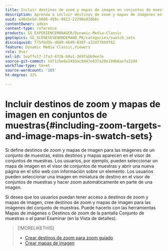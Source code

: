```yaml
---
title: Incluir destinos de zoom y mapas de imagen en conjuntos de muestras
description: Aprenda a incluir destinos de zoom y mapas de imágenes en Conjuntos de muestras en Adobe Dynamic Media Classic.
uuid: e46ebebd-b086-450c-9812-22290a92db8c
contentOwner: admin
content-type: reference
products: SG_EXPERIENCEMANAGER/Dynamic-Media-Classic
geptopics: SG_SCENESEVENONDEMAND_PK/categories/swatch_sets
discoiquuid: f75f6d5b-d689-4640-838f-a32d77859f62
feature: Dynamic Media Classic,Viewers
role: User
exl-id: 1eaffe17-1fa3-4726-b0a1-369fabb9ee7e
source-git-commit: 1d71cbe6e2493ac8d47e837a20e194b6ae7a22d4
workflow-type: tm+mt
source-wordcount: '165'
ht-degree: 32%

---
```


# Incluir destinos de zoom y mapas de imagen en conjuntos de muestras{#including-zoom-targets-and-image-maps-in-swatch-sets}

Si define destinos de zoom y mapas de imagen para las imágenes de un conjunto de muestras, estos destinos y mapas aparecen en el visor de conjuntos de muestras. Los usuarios, por ejemplo, pueden seleccionar un mapa de imagen en el visor de conjuntos de muestras y abrir una nueva página en el sitio web con información sobre un elemento. Los usuarios pueden seleccionar una imagen en miniatura de destino en el visor de conjuntos de muestras y hacer zoom automáticamente en parte de una imagen.

Si desea que los usuarios puedan tener acceso a destinos de zoom y mapas de imagen, cree destinos de zoom y mapas de imagen para las imágenes del conjunto de muestras. Puede hacerlo con las herramientas Mapas de imágenes o Destinos de zoom de la pantalla Conjunto de muestras o el panel Examinar (en la Vista de detalles).

>[!MORELIKETHIS]
>
>* [Crear destinos de zoom para zoom guiado](creating-zoom-targets-guided-zoom.md#creating_zoom_targets_for_guided_zoom)
>* [Crear mapas de imagen](creating-image-maps.md#creating_image_maps)

